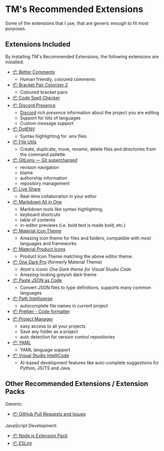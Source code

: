 # TM's Recommended Extensions

Some of the extensions that I use, that are generic enough to fit most purposes.

## Extensions Included

By installing TM's Recommended Extensions, the following extensions are installed:

- [📦 Better Comments](https://marketplace.visualstudio.com/items?itemName=aaron-bond.better-comments)
  - Human friendly, coloured comments
- [📦 Bracket Pair Colorizer 2](https://marketplace.visualstudio.com/items?itemName=coenraads.bracket-pair-colorizer-2)
  - Coloured bracket pairs
- [📦 Code Spell Checker](https://marketplace.visualstudio.com/items?itemName=streetsidesoftware.code-spell-checker)
- [📦 Discord Presence](https://marketplace.visualstudio.com/items?itemName=icrawl.discord-vscode)
  - [Discord](https://discord.com/) *rich presence* information about the project you are editing
  - Support for lots of languages
  - Custom message support
- [📦 DotENV](https://marketplace.visualstudio.com/items?itemName=mikestead.dotenv)
  - Syntax highlighting for .env files
- [📦 File Utils](https://marketplace.visualstudio.com/items?itemName=sleistner.vscode-fileutils)
  - Create, duplicate, move, rename, delete files and directories from the command pallette
- [📦 GitLens — Git supercharged](https://marketplace.visualstudio.com/items?itemName=eamodio.gitlens)
  - revision navigation
  - blame
  - authorship information
  - repository management
- [📦 Live Share](https://marketplace.visualstudio.com/items?itemName=ms-vsliveshare.vsliveshare)
  -  Real-time collaboration in your editor
- [📦 Markdown All in One](https://marketplace.visualstudio.com/items?itemName=yzhang.markdown-all-in-one)
  - Markdown tools like syntax highlighting,
  - keyboard shortcuts
  - table of contents
  - in-editor previews (i.e. bold text is made bold, etc.)
- [📦 Material Icon Theme](https://marketplace.visualstudio.com/items?itemName=pkief.material-icon-theme)
  - Amazing icon theme for files and folders, compatible with most languages and frameworks
- [📦 Material Product Icons](https://marketplace.visualstudio.com/items?itemName=pkief.material-product-icons)
  - Product Icon Theme matching the above editor theme.
- [📦 One Dark Pro](https://marketplace.visualstudio.com/items?itemName=zhuangtongfa.material-theme) (formerly Material Theme)
  - *Atom's iconic One Dark theme for Visual Studio Code*
  - Amazing-looking greyish dark theme
- [📦 Paste JSON as Code](https://marketplace.visualstudio.com/items?itemName=quicktype.quicktype)
  - Convert JSON files to type definitions, supports many common languages
- [📦 Path Intellisense](https://marketplace.visualstudio.com/items?itemName=christian-kohler.path-intellisense)
  - autocomplete file names in current project
- [📦 Prettier - Code formatter](https://marketplace.visualstudio.com/items?itemName=esbenp.prettier-vscode)
- [📦 Project Manager](https://marketplace.visualstudio.com/items?itemName=alefragnani.project-manager)
  - easy access to all your projects
  - Save any folder as a project
  - auto detection for version control repositories
- [📦 YAML](https://marketplace.visualstudio.com/items?itemName=redhat.vscode-yaml)
  - YAML language support
- [📦 Visual Studio IntelliCode](https://marketplace.visualstudio.com/items?itemName=VisualStudioExptTeam.vscodeintellicode)
  - AI-based development features like auto-complete suggestions for Python, JS/TS and Java


## Other Recommended Extensions / Extension Packs

Generic:

- [📦 GitHub Pull Requests and Issues](https://marketplace.visualstudio.com/items?itemName=github.vscode-pull-request-github)

JavaScript Development:

- [📦 Node.js Extension Pack](https://marketplace.visualstudio.com/items?itemName=waderyan.nodejs-extension-pack)
- [📦 ESLint](https://marketplace.visualstudio.com/items?itemName=dbaeumer.vscode-eslint)


